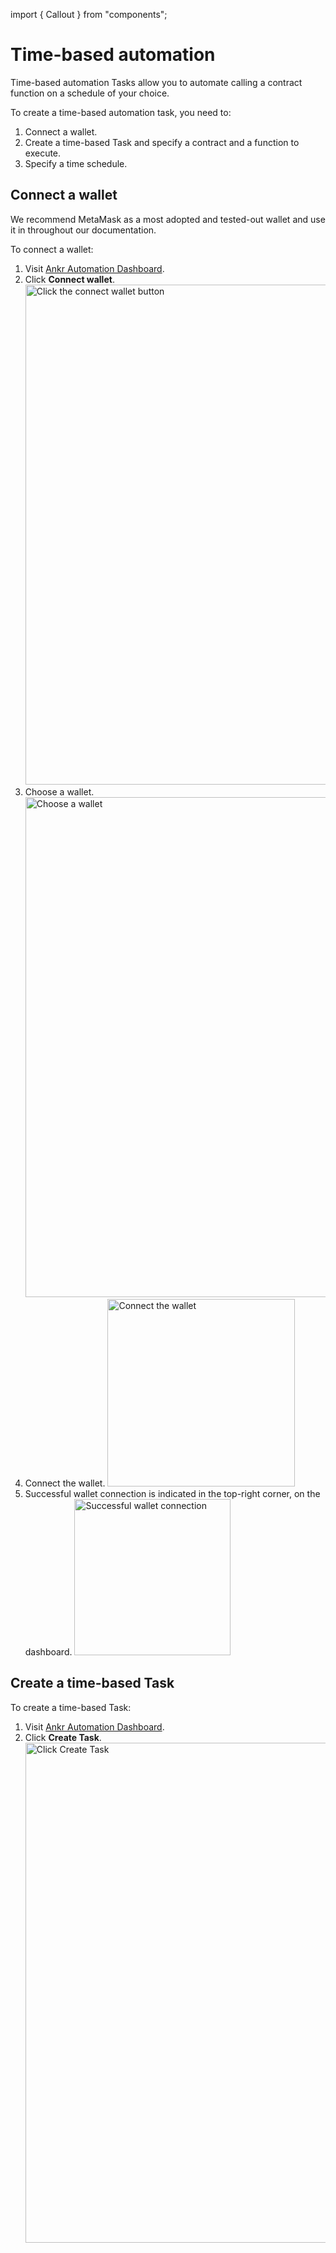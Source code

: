 import { Callout } from "components";

# Time-based automation

Time-based automation Tasks allow you to automate calling a contract function on a schedule of your choice.

To create a time-based automation task, you need to:
1. Connect a wallet.
2. Create a time-based Task and specify a contract and a function to execute. 
3. Specify a time schedule.

## Connect a wallet
<Callout type="info">
We recommend MetaMask as a most adopted and tested-out wallet and use it in throughout our documentation.  
</Callout>

To connect a wallet:
1. Visit [Ankr Automation Dashboard](https://www.ankr.com/automate/dashboard/).
2. Click **Connect wallet**.
   <img src="/docs/build/automation/click-connect-wallet.jpg" alt="Click the connect wallet button" class="responsive-pic" width="800" />
3. Choose a wallet.
   <img src="/docs/build/automation/choose-wallet-to-connect.jpg" alt="Choose a wallet" class="responsive-pic" width="800" />
4. Connect the wallet.
   <img src="/docs/build/automation/connect-wallet.jpg" alt="Connect the wallet" class="responsive-pic" width="300" />
5. Successful wallet connection is indicated in the top-right corner, on the dashboard.
   <img src="/docs/build/automation/successful-wallet-connection.jpg" alt="Successful wallet connection" class="responsive-pic" width="250" />

## Create a time-based Task

To create a time-based Task:
1. Visit [Ankr Automation Dashboard](https://www.ankr.com/automate/dashboard/).
2. Click **Create Task**.
   <img src="/docs/build/automation/click-create-task.jpg" alt="Click Create Task" class="responsive-pic" width="800" />
